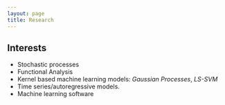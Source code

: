 ```yaml
---
layout: page
title: Research
---
```


Interests
------

- Stochastic processes
- Functional Analysis
- Kernel based machine learning models: _Gaussian Processes_, _LS-SVM_
- Time series/autoregressive models.
- Machine learning software
